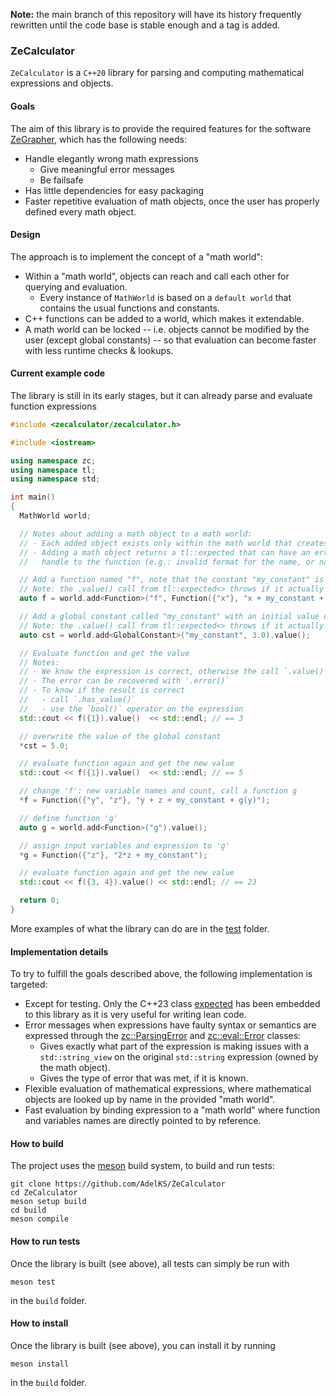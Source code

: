 **Note:** the main branch of this repository will have its history frequently rewritten until the code base is stable enough and a tag is added.

### ZeCalculator

`ZeCalculator` is a `C++20` library for parsing and computing mathematical expressions and objects.

#### Goals
The aim of this library is to provide the required features for the software [ZeGrapher](https://github.com/AdelKS/ZeGrapher), which has the following needs:
- Handle elegantly wrong math expressions
  - Give meaningful error messages
  - Be failsafe
- Has little dependencies for easy packaging
- Faster repetitive evaluation of math objects, once the user has properly defined every math object.

#### Design
The approach is to implement the concept of a "math world":
- Within a "math world", objects can reach and call each other for querying and evaluation.
  - Every instance of `MathWorld` is based on a `default world` that contains the usual functions and constants.
- C++ functions can be added to a world, which makes it extendable.
- A math world can be locked -- i.e. objects cannot be modified by the user (except global constants) -- so that evaluation can become faster with less runtime checks & lookups.

#### Current example code

The library is still in its early stages, but it can already parse and evaluate function expressions
```c++
#include <zecalculator/zecalculator.h>

#include <iostream>

using namespace zc;
using namespace tl;
using namespace std;

int main()
{
  MathWorld world;

  // Notes about adding a math object to a math world:
  // - Each added object exists only within the math world that creates it
  // - Adding a math object returns a tl::expected that can have an error instead of the
  //   handle to the function (e.g.: invalid format for the name, or name is already taken)

  // Add a function named "f", note that the constant "my_constant" is only defined after
  // Note: the .value() call from tl::expected<> throws if it actually hold an error
  auto f = world.add<Function>("f", Function({"x"}, "x + my_constant + cos(math::pi)")).value();

  // Add a global constant called "my_constant" with an initial value of 3.0
  // Note: the .value() call from tl::expected<> throws if it actually hold an error
  auto cst = world.add<GlobalConstant>("my_constant", 3.0).value();

  // Evaluate function and get the value
  // Notes:
  // - We know the expression is correct, otherwise the call `.value()` will throw
  // - The error can be recovered with '.error()`
  // - To know if the result is correct
  //   - call `.has_value()`
  //   - use the `bool()` operator on the expression
  std::cout << f({1}).value()  << std::endl; // == 3

  // overwrite the value of the global constant
  *cst = 5.0;

  // evaluate function again and get the new value
  std::cout << f({1}).value()  << std::endl; // == 5

  // change 'f': new variable names and count, call a function g
  *f = Function({"y", "z"}, "y + z + my_constant + g(y)");

  // define function 'g'
  auto g = world.add<Function>("g").value();

  // assign input variables and expression to 'g'
  *g = Function({"z"}, "2*z + my_constant");

  // evaluate function again and get the new value
  std::cout << f({3, 4}).value() << std::endl; // == 23

  return 0;
}
```

More examples of what the library can do are in the [test](./test/) folder.

#### Implementation details
To try to fulfill the goals described above, the following implementation is targeted:
- Except for testing. Only the C++23 class [expected](https://github.com/TartanLlama/expected) has been embedded to this library as it is very useful for writing lean code.
- Error messages when expressions have faulty syntax or semantics are expressed through the [zc::ParsingError](include/zecalculator/utils/parsing_error.h) and [zc::eval::Error](include/zecalculator/evaluation/error.h) classes:
  - Gives exactly what part of the expression is making issues with a `std::string_view` on the original `std::string` expression (owned by the math object).
  - Gives the type of error that was met, if it is known.
- Flexible evaluation of mathematical expressions, where mathematical objects are looked up by name in the provided "math world".
- Fast evaluation by binding expression to a "math world" where function and variables names are directly pointed to by reference.

#### How to build

The project uses the [meson](mesonbuild.com/) build system, to build and run tests:
```shell
git clone https://github.com/AdelKS/ZeCalculator
cd ZeCalculator
meson setup build
cd build
meson compile
```

#### How to run tests
Once the library is built (see above), all tests can simply be run with
```
meson test
```
in the `build` folder.

#### How to install
Once the library is built (see above), you can install it by running
```
meson install
```
in the `build` folder.

